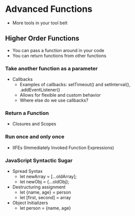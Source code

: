 # Advanced Functions
 - More tools in your tool belt

## Higher Order Functions
- You can pass a function around in your code
- You can return functions from other functions

### Take another function as a parameter
 - Callbacks
   - Examples of callbacks: setTimeout() and setInterval(), .addEventListener()
   - Allows for flexible and custom behavior
   - Where else do we use callbacks?

### Return a Function
 - Closures and Scopes

### Run once and only once
- IIFEs (Immediately Invoked Function Expressions)














### JavaScript Syntactic Sugar
- Spread Syntax
  - let newArray = [...oldArray];
  - let newObj = {...oldObj};
- Destructuring assignment
  - let {name, age} = person
  - let [first, second] = array
- Object Initializers
  - let person = {name, age}
